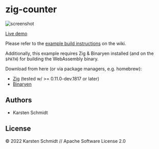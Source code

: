 # zig-counter

![screenshot](https://raw.githubusercontent.com/thi-ng/umbrella/develop/assets/examples/zig-counter.png)

[Live demo](http://demo.thi.ng/umbrella/zig-counter/)

Please refer to the [example build instructions](https://github.com/thi-ng/umbrella/wiki/Example-build-instructions) on the wiki.

Additionally, this example requires Zig & Binaryen installed (and on the
`$PATH`) for building the WebAssembly binary.

Download from here (or via package managers, e.g. homebrew):

- [Zig](https://ziglang.org/download/) (tested w/ >= 0.11.0-dev.1817 or later)
- [Binaryen](https://github.com/WebAssembly/binaryen)

## Authors

- Karsten Schmidt

## License

&copy; 2022 Karsten Schmidt // Apache Software License 2.0
